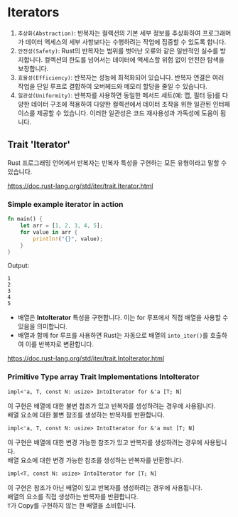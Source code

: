 # Iterators

1. `추상화(Abstraction)`: 반복자는 컬렉션의 기본 세부 정보를 추상화하여 프로그래머가 데이터 액세스의 세부 사항보다는 수행하려는 작업에 집중할 수 있도록 합니다.
2. `안전성(Safety)`: Rust의 반복자는 범위를 벗어난 오류와 같은 일반적인 실수를 방지합니다. 컬렉션의 한도를 넘어서는 데이터에 액세스할 위험 없이 안전한 탐색을 보장합니다.
3. `효율성(Efficiency)`: 반복자는 성능에 최적화되어 있습니다. 반복자 연결은 여러 작업을 단일 루프로 결합하여 오버헤드와 메모리 할당을 줄일 수 있습니다.
4. `일관성(Uniformity)`: 반복자를 사용하면 동일한 메서드 세트(예: 맵, 필터 등)를 다양한 데이터 구조에 적용하여 다양한 컬렉션에서 데이터 조작을 위한 일관된 인터페이스를 제공할 수 있습니다. 이러한 일관성은 코드 재사용성과 가독성에 도움이 됩니다.


## Trait 'Iterator'

Rust 프로그래밍 언어에서 반복자는 반복자 특성을 구현하는 모든 유형이라고 말할 수 있습니다.

https://doc.rust-lang.org/std/iter/trait.Iterator.html


### Simple example iterator in action

```rust
fn main() {
    let arr = [1, 2, 3, 4, 5];
    for value in arr {
        println!("{}", value);
    }
}
```

Output:

```shell
1
2
3
4
5
```

- 배열은 **IntoIterator** 특성을 구현합니다. 이는 for 루프에서 직접 배열을 사용할 수 있음을 의미합니다.
- 배열과 함께 for 루프를 사용하면 Rust는 자동으로 배열의 `into_iter()`를 호출하여 이를 반복자로 변환합니다.

https://doc.rust-lang.org/std/iter/trait.IntoIterator.html


### Primitive Type array Trait Implementations IntoIterator


`impl<'a, T, const N: usize> IntoIterator for &'a [T; N]`

이 구현은 배열에 대한 불변 참조가 있고 반복자를 생성하려는 경우에 사용됩니다.  
배열 요소에 대한 불변 참조를 생성하는 반복자를 반환합니다.

`impl<'a, T, const N: usize> IntoIterator for &'a mut [T; N]`

이 구현은 배열에 대한 변경 가능한 참조가 있고 반복자를 생성하려는 경우에 사용됩니다.  
배열 요소에 대한 변경 가능한 참조를 생성하는 반복자를 반환합니다.

`impl<T, const N: usize> IntoIterator for [T; N]`

이 구현은 참조가 아닌 배열이 있고 반복자를 생성하려는 경우에 사용됩니다.  
배열의 요소를 직접 생성하는 반복자를 반환합니다.  
`T`가 Copy를 구현하지 않는 한 배열을 소비합니다.

